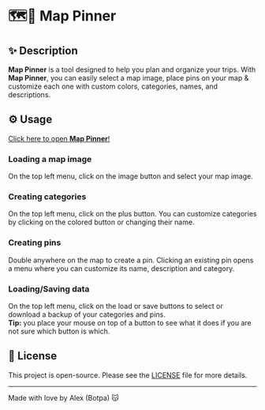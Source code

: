 # 🗺️📍 Map Pinner

## ✨ Description

**Map Pinner** is a tool designed to help you plan and organize your trips. With **Map Pinner**, you can easily select a map image, place pins on your map & customize each one with custom colors, categories, names, and descriptions.

## ⚙️ Usage

<a href="http://botpanzer.github.io/Map-Pinner" target="_blank">Click here to open **Map Pinner**!</a>

### Loading a map image

On the top left menu, click on the image button and select your map image.

### Creating categories

On the top left menu, click on the plus button. You can customize categories by clicking on the colored button or changing their name.

### Creating pins

Double anywhere on the map to create a pin. Clicking an existing pin opens a menu where you can customize its name, description and category.

### Loading/Saving data

On the top left menu, click on the load or save buttons to select or download a backup of your categories and pins.  
**Tip:** you place your mouse on top of a button to see what it does if you are not sure which button is which.

## 📄 License

This project is open-source. Please see the [LICENSE](LICENSE) file for more details.

---

Made with love by Alex (Botpa) 😽
